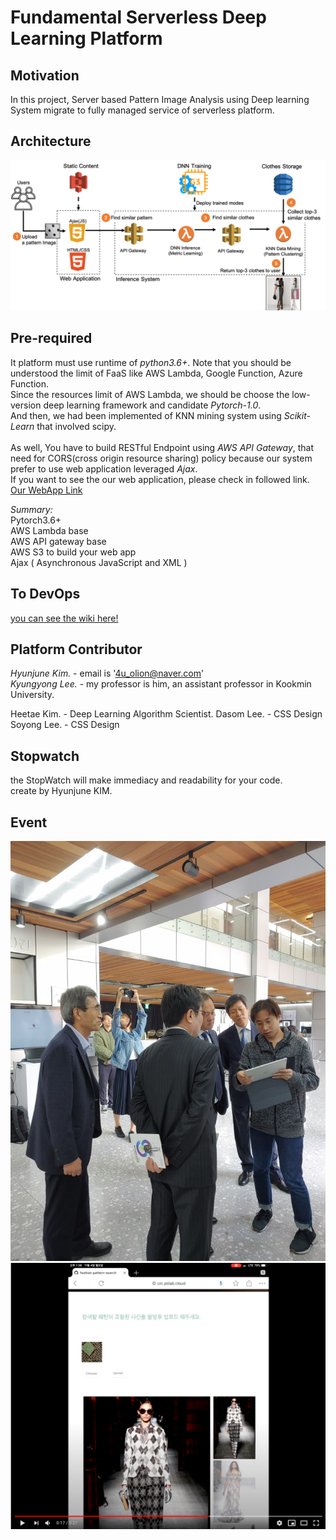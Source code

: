 # Fundamental Serverless Deep Learning Platform
##  Motivation
In this project, Server based Pattern Image Analysis using Deep learning System migrate to fully managed service of serverless platform.<br>

## Architecture
![Fundamental Serverelss Architecture](Figures/Fundamental_Serverless_Arch.png)

## Pre-required
It platform must use runtime of *python3.6+*.
Note that you should be understood the limit of FaaS like AWS Lambda, Google Function, Azure Function.<br>
Since the resources limit of AWS Lambda, we should be choose the low-version deep learning framework and candidate *Pytorch-1.0*.<br>
And then, we had been implemented of KNN mining system using *Scikit-Learn* that involved scipy.<br>
<br>
As well, You have to build RESTful Endpoint using *AWS API Gateway*, that need for CORS(cross origin resource sharing) policy because our system prefer to use web application leveraged *Ajax*.<br>
If you want to see the our web application, please check in followed link. <br>
[Our WebApp Link](https://s3.ap-northeast-2.amazonaws.com/crc.backup/index.html)



*Summary:*<br>
Pytorch3.6+ <br>
AWS Lambda base <br>
AWS API gateway base <br>
AWS S3 to build your web app<br>
Ajax ( Asynchronous JavaScript and XML )

## To DevOps
[you can see the wiki here! <click>](https://github.com/oryondark/Fundamental_Serverelss_WebAPP/wiki)

## Platform Contributor
*Hyunjune Kim.* - email is '4u_olion@naver.com'<br>
*Kyungyong Lee.* - my professor is him, an assistant professor in Kookmin University.<br>

Heetae Kim. - Deep Learning Algorithm Scientist.
Dasom Lee. - CSS Design
Soyong Lee. - CSS Design

## Stopwatch
the StopWatch will make immediacy and readability for your code. <br>
create by Hyunjune KIM.

## Event
![Showcase](Figures/crc_showcase.jpg)
[![FashionSearch](Figures/embed_vedio.png)](https://www.youtube.com/watch?v=-YGAbbVvgZw)
